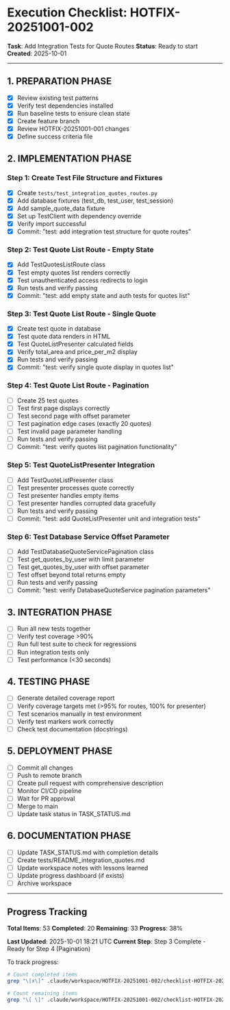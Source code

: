 # Execution Checklist: HOTFIX-20251001-002

**Task**: Add Integration Tests for Quote Routes
**Status**: Ready to start
**Created**: 2025-10-01

---

## 1. PREPARATION PHASE

- [x] Review existing test patterns
- [x] Verify test dependencies installed
- [x] Run baseline tests to ensure clean state
- [x] Create feature branch
- [x] Review HOTFIX-20251001-001 changes
- [x] Define success criteria file

## 2. IMPLEMENTATION PHASE

### Step 1: Create Test File Structure and Fixtures
- [x] Create `tests/test_integration_quotes_routes.py`
- [x] Add database fixtures (test_db, test_user, test_session)
- [x] Add sample_quote_data fixture
- [x] Set up TestClient with dependency override
- [x] Verify import successful
- [x] Commit: "test: add integration test structure for quote routes"

### Step 2: Test Quote List Route - Empty State
- [x] Add TestQuotesListRoute class
- [x] Test empty quotes list renders correctly
- [x] Test unauthenticated access redirects to login
- [x] Run tests and verify passing
- [x] Commit: "test: add empty state and auth tests for quotes list"

### Step 3: Test Quote List Route - Single Quote
- [x] Create test quote in database
- [x] Test quote data renders in HTML
- [x] Test QuoteListPresenter calculated fields
- [x] Verify total_area and price_per_m2 display
- [x] Run tests and verify passing
- [x] Commit: "test: verify single quote display in quotes list"

### Step 4: Test Quote List Route - Pagination
- [ ] Create 25 test quotes
- [ ] Test first page displays correctly
- [ ] Test second page with offset parameter
- [ ] Test pagination edge cases (exactly 20 quotes)
- [ ] Test invalid page parameter handling
- [ ] Run tests and verify passing
- [ ] Commit: "test: verify quotes list pagination functionality"

### Step 5: Test QuoteListPresenter Integration
- [ ] Add TestQuoteListPresenter class
- [ ] Test presenter processes quote correctly
- [ ] Test presenter handles empty items
- [ ] Test presenter handles corrupted data gracefully
- [ ] Run tests and verify passing
- [ ] Commit: "test: add QuoteListPresenter unit and integration tests"

### Step 6: Test Database Service Offset Parameter
- [ ] Add TestDatabaseQuoteServicePagination class
- [ ] Test get_quotes_by_user with limit parameter
- [ ] Test get_quotes_by_user with offset parameter
- [ ] Test offset beyond total returns empty
- [ ] Run tests and verify passing
- [ ] Commit: "test: verify DatabaseQuoteService pagination parameters"

## 3. INTEGRATION PHASE

- [ ] Run all new tests together
- [ ] Verify test coverage >90%
- [ ] Run full test suite to check for regressions
- [ ] Run integration tests only
- [ ] Test performance (<30 seconds)

## 4. TESTING PHASE

- [ ] Generate detailed coverage report
- [ ] Verify coverage targets met (>95% for routes, 100% for presenter)
- [ ] Test scenarios manually in test environment
- [ ] Verify test markers work correctly
- [ ] Check test documentation (docstrings)

## 5. DEPLOYMENT PHASE

- [ ] Commit all changes
- [ ] Push to remote branch
- [ ] Create pull request with comprehensive description
- [ ] Monitor CI/CD pipeline
- [ ] Wait for PR approval
- [ ] Merge to main
- [ ] Update task status in TASK_STATUS.md

## 6. DOCUMENTATION PHASE

- [ ] Update TASK_STATUS.md with completion details
- [ ] Create tests/README_integration_quotes.md
- [ ] Update workspace notes with lessons learned
- [ ] Update progress dashboard (if exists)
- [ ] Archive workspace

---

## Progress Tracking

**Total Items**: 53
**Completed**: 20
**Remaining**: 33
**Progress**: 38%

**Last Updated**: 2025-10-01 18:21 UTC
**Current Step**: Step 3 Complete - Ready for Step 4 (Pagination)

To track progress:
```bash
# Count completed items
grep "\[x\]" .claude/workspace/HOTFIX-20251001-002/checklist-HOTFIX-20251001-002.md | wc -l

# Count remaining items
grep "\[ \]" .claude/workspace/HOTFIX-20251001-002/checklist-HOTFIX-20251001-002.md | wc -l
```
